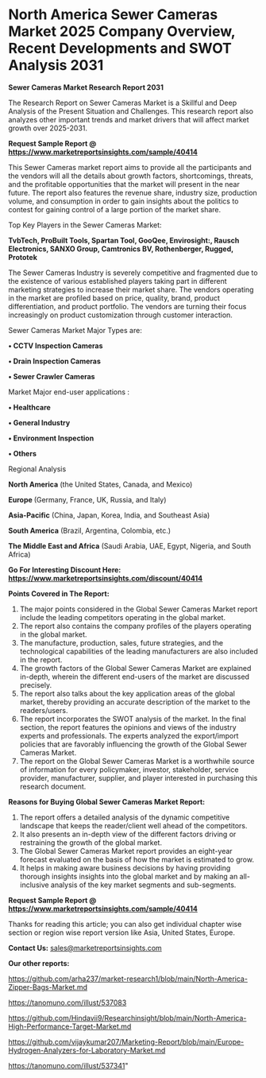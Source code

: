 # North America Sewer Cameras Market 2025 Company Overview, Recent Developments and SWOT Analysis 2031

<strong>Sewer Cameras Market Research Report 2031</strong>

The Research Report on Sewer Cameras Market is a Skillful and Deep Analysis of the Present Situation and Challenges. This research report also analyzes other important trends and market drivers that will affect market growth over 2025-2031.

<strong>Request Sample Report @ <a href=https://www.marketreportsinsights.com/sample/40414>https://www.marketreportsinsights.com/sample/40414</a></strong>

This Sewer Cameras market report aims to provide all the participants and the vendors will all the details about growth factors, shortcomings, threats, and the profitable opportunities that the market will present in the near future. The report also features the revenue share, industry size, production volume, and consumption in order to gain insights about the politics to contest for gaining control of a large portion of the market share.

Top Key Players in the Sewer Cameras Market:

<strong>TvbTech, ProBuilt Tools, Spartan Tool, GooQee, Envirosight:, Rausch Electronics, SANXO Group, Camtronics BV, Rothenberger, Rugged, Prototek</strong>

The Sewer Cameras Industry is severely competitive and fragmented due to the existence of various established players taking part in different marketing strategies to increase their market share. The vendors operating in the market are profiled based on price, quality, brand, product differentiation, and product portfolio. The vendors are turning their focus increasingly on product customization through customer interaction.

Sewer Cameras Market Major Types are:

<strong>•  CCTV Inspection Cameras

•  Drain Inspection Cameras

•  Sewer Crawler Cameras</strong>

Market Major end-user applications :

<strong>•  Healthcare

•  General Industry

•  Environment Inspection

•  Others</strong>

Regional Analysis

</u><strong><b>North America</b></strong> (the United States, Canada, and Mexico)

<strong><b>Europe </b></strong>(Germany, France, UK, Russia, and Italy)

<strong><b>Asia-Pacific</b></strong> (China, Japan, Korea, India, and Southeast Asia)

<strong><b>South America</b></strong> (Brazil, Argentina, Colombia, etc.)

<strong><b>The Middle East and Africa</b></strong> (Saudi Arabia, UAE, Egypt, Nigeria, and South Africa)

<strong>Go For Interesting Discount Here: <a href=https://www.marketreportsinsights.com/discount/40414>https://www.marketreportsinsights.com/discount/40414</a></strong>

<strong>Points Covered in The Report:</strong>
<ol>
  <li>The major points considered in the Global Sewer Cameras Market report include the leading competitors operating in the global market.</li>
  <li>The report also contains the company profiles of the players operating in the global market.</li>
  <li>The manufacture, production, sales, future strategies, and the technological capabilities of the leading manufacturers are also included in the report.</li>
  <li>The growth factors of the Global Sewer Cameras Market are explained in-depth, wherein the different end-users of the market are discussed precisely.</li>
  <li>The report also talks about the key application areas of the global market, thereby providing an accurate description of the market to the readers/users.</li>
  <li>The report incorporates the SWOT analysis of the market. In the final section, the report features the opinions and views of the industry experts and professionals. The experts analyzed the export/import policies that are favorably influencing the growth of the Global Sewer Cameras Market.</li>
  <li>The report on the Global Sewer Cameras Market is a worthwhile source of information for every policymaker, investor, stakeholder, service provider, manufacturer, supplier, and player interested in purchasing this research document.</li>
</ol>
<strong>Reasons for Buying Global Sewer Cameras Market Report:</strong>

<ol>
  <li>The report offers a detailed analysis of the dynamic competitive landscape that keeps the reader/client well ahead of the competitors.</li>
  <li>It also presents an in-depth view of the different factors driving or restraining the growth of the global market.</li>
  <li>The Global Sewer Cameras Market report provides an eight-year forecast evaluated on the basis of how the market is estimated to grow.</li>
  <li>It helps in making aware business decisions by having providing thorough insights insights into the global market and by making an all-inclusive analysis of the key market segments and sub-segments.</li>
</ol>
<strong>Request Sample Report @ <a href=https://www.marketreportsinsights.com/sample/40414>https://www.marketreportsinsights.com/sample/40414</a></strong>


Thanks for reading this article; you can also get individual chapter wise section or region wise report version like Asia, United States, Europe.

<strong>Contact Us:</strong>
sales@marketreportsinsights.com

<strong>Our other reports:</strong>

<a href=https://github.com/arha237/market-research1/blob/main/North-America-Zipper-Bags-Market.md>https://github.com/arha237/market-research1/blob/main/North-America-Zipper-Bags-Market.md</a>

<a href=https://tanomuno.com/illust/537083>https://tanomuno.com/illust/537083</a>

<a href=https://github.com/Hindavii9/Researchinsight/blob/main/North-America-High-Performance-Target-Market.md>https://github.com/Hindavii9/Researchinsight/blob/main/North-America-High-Performance-Target-Market.md</a>

<a href=https://github.com/vijaykumar207/Marketing-Report/blob/main/Europe-Hydrogen-Analyzers-for-Laboratory-Market.md>https://github.com/vijaykumar207/Marketing-Report/blob/main/Europe-Hydrogen-Analyzers-for-Laboratory-Market.md</a>

<a href=https://tanomuno.com/illust/537341>https://tanomuno.com/illust/537341</a>"
